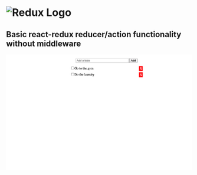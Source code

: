 # <img src='https://camo.githubusercontent.com/f28b5bc7822f1b7bb28a96d8d09e7d79169248fc/687474703a2f2f692e696d6775722e636f6d2f4a65567164514d2e706e67' height='60' alt='Redux Logo' aria-label='redux.js.org' />
<h2 href="https://a1danw.github.io/react_redux_no_middleware-basic-todo-list/" target="_blank">Basic react-redux reducer/action functionality without middleware</h2>

![](readme-img.png)
